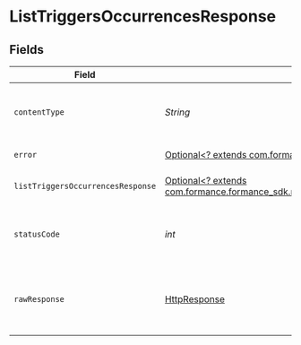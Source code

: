 # ListTriggersOccurrencesResponse


## Fields

| Field                                                                                                                                                 | Type                                                                                                                                                  | Required                                                                                                                                              | Description                                                                                                                                           |
| ----------------------------------------------------------------------------------------------------------------------------------------------------- | ----------------------------------------------------------------------------------------------------------------------------------------------------- | ----------------------------------------------------------------------------------------------------------------------------------------------------- | ----------------------------------------------------------------------------------------------------------------------------------------------------- |
| `contentType`                                                                                                                                         | *String*                                                                                                                                              | :heavy_check_mark:                                                                                                                                    | HTTP response content type for this operation                                                                                                         |
| `error`                                                                                                                                               | [Optional<? extends com.formance.formance_sdk.models.shared.Error>](../../models/shared/Error.md)                                                     | :heavy_minus_sign:                                                                                                                                    | General error                                                                                                                                         |
| `listTriggersOccurrencesResponse`                                                                                                                     | [Optional<? extends com.formance.formance_sdk.models.shared.ListTriggersOccurrencesResponse>](../../models/shared/ListTriggersOccurrencesResponse.md) | :heavy_minus_sign:                                                                                                                                    | List of triggers occurrences                                                                                                                          |
| `statusCode`                                                                                                                                          | *int*                                                                                                                                                 | :heavy_check_mark:                                                                                                                                    | HTTP response status code for this operation                                                                                                          |
| `rawResponse`                                                                                                                                         | [HttpResponse<InputStream>](https://docs.oracle.com/en/java/javase/11/docs/api/java.net.http/java/net/http/HttpResponse.html)                         | :heavy_check_mark:                                                                                                                                    | Raw HTTP response; suitable for custom response parsing                                                                                               |
